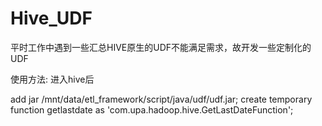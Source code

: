 Hive_UDF
========

平时工作中遇到一些汇总HIVE原生的UDF不能满足需求，故开发一些定制化的UDF

使用方法:
进入hive后

 add jar /mnt/data/etl_framework/script/java/udf/udf.jar;
 create temporary function getlastdate  as 'com.upa.hadoop.hive.GetLastDateFunction';
